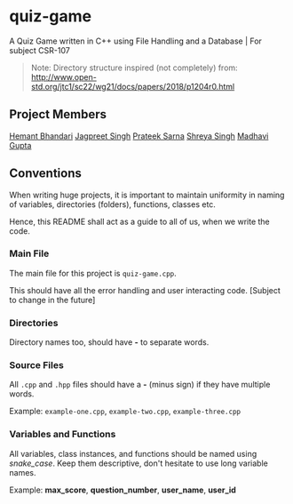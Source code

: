 # quiz-game

A Quiz Game written in C++ using File Handling and a Database | For subject CSR-107

> Note: Directory structure inspired (not completely) from: <http://www.open-std.org/jtc1/sc22/wg21/docs/papers/2018/p1204r0.html>

## Project Members

[Hemant Bhandari](https://github.com/laughingclouds)
[Jagpreet Singh](https://github.com/JaGPR)
[Prateek Sarna](https://github.com/PrateekSarna-24)
[Shreya Singh](https://github.com/Shreya220)
[Madhavi Gupta](https://github.com/MadhaviGupta18)

## Conventions

When writing huge projects, it is important to maintain uniformity in naming of variables, directories (folders), functions, classes etc.

Hence, this README shall act as a guide to all of us, when we write the code.

### Main File

The main file for this project is ``quiz-game.cpp``.

This should have all the error handling and user interacting code. [Subject to change in the future]

### Directories

Directory names too, should have **-** to separate words.

### Source Files

All ``.cpp`` and ``.hpp`` files should have a **-** (minus sign) if they have multiple words.

Example: ``example-one.cpp``, ``example-two.cpp``, ``example-three.cpp``

### Variables and Functions

All variables, class instances, and functions should be named using *snake_case*.
Keep them descriptive, don't hesitate to use long variable names.

Example: **max_score**, **question_number**, **user_name**, **user_id**
